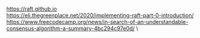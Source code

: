 https://raft.github.io \
https://eli.thegreenplace.net/2020/implementing-raft-part-0-introduction/ \
https://www.freecodecamp.org/news/in-search-of-an-understandable-consensus-algorithm-a-summary-4bc294c97e0d/ \
